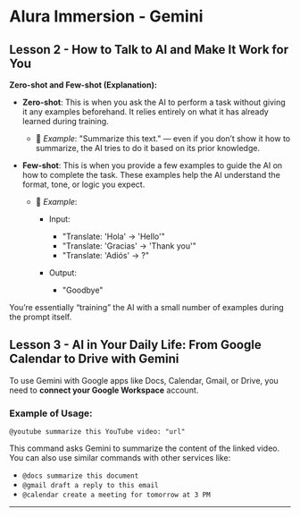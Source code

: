 # **Alura Immersion - Gemini**

## **Lesson 2 - How to Talk to AI and Make It Work for You**

**Zero-shot and Few-shot (Explanation):**

- **Zero-shot**: This is when you ask the AI to perform a task without giving it any examples beforehand. It relies entirely on what it has already learned during training.

  - 🧠 _Example_: "Summarize this text." — even if you don’t show it how to summarize, the AI tries to do it based on its prior knowledge.

- **Few-shot**: This is when you provide a few examples to guide the AI on how to complete the task. These examples help the AI understand the format, tone, or logic you expect.

  - 🧠 _Example_:

    - Input:

      - "Translate: 'Hola' → 'Hello'"
      - "Translate: 'Gracias' → 'Thank you'"
      - "Translate: 'Adiós' → ?"

    - Output:

      - "Goodbye"

You’re essentially “training” the AI with a small number of examples during the prompt itself.

## **Lesson 3 - AI in Your Daily Life: From Google Calendar to Drive with Gemini**

To use Gemini with Google apps like Docs, Calendar, Gmail, or Drive, you need to **connect your Google Workspace** account.

### **Example of Usage:**

```text
@youtube summarize this YouTube video: "url"
```

This command asks Gemini to summarize the content of the linked video. You can also use similar commands with other services like:

- `@docs summarize this document`
- `@gmail draft a reply to this email`
- `@calendar create a meeting for tomorrow at 3 PM`

---
